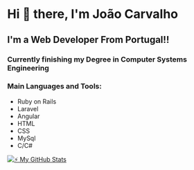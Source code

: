 # Hi 👋 there, I'm João Carvalho
## I'm a Web Developer From Portugal!!

### Currently finishing my Degree in Computer Systems Engineering

### Main Languages and Tools:
- Ruby on Rails
- Laravel
- Angular
- HTML
- CSS
- MySql
- C/C# 

[![:zap: My GitHub Stats](https://readme-stats-git-main-joao99c.vercel.app/api?username=joao99c&show_icons=true&hide_border=false&title_color=ff652f&icon_color=FFE400&bg_color=09131B&text_color=ffffff&border_color=0c1a25&count_private=true)](https://github.com/anuraghazra/github-readme-stats)


<!--
**joao99c/joao99c** is a ✨ _special_ ✨ repository because its `README.md` (this file) appears on your GitHub profile.

Here are some ideas to get you started:

- 🔭 I’m currently working on ...
- 🌱 I’m currently learning ...
- 👯 I’m looking to collaborate on ...
- 🤔 I’m looking for help with ...
- 💬 Ask me about ...
- 📫 How to reach me: ...
- 😄 Pronouns: ...
- ⚡ Fun fact: ...
-->
